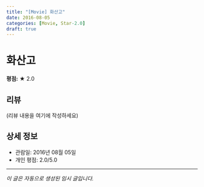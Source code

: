 ```yaml
---
title: "[Movie] 화산고"
date: 2016-08-05
categories: [Movie, Star-2.0]
draft: true
---
```


# 화산고

**평점:** ★ 2.0

## 리뷰

(리뷰 내용을 여기에 작성하세요)

## 상세 정보

- 관람일: 2016년 08월 05일
- 개인 평점: 2.0/5.0

---

*이 글은 자동으로 생성된 임시 글입니다.*
